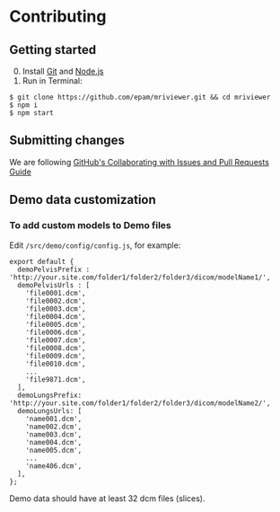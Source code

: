 # Contributing

## Getting started

0. Install [Git](https://git-scm.com/downloads) and [Node.js](https://nodejs.org/en/download/)
1. Run in Terminal:
```
$ git clone https://github.com/epam/mriviewer.git && cd mriviewer
$ npm i
$ npm start
```

## Submitting changes

We are following [GitHub's Collaborating with Issues and Pull Requests Guide](https://docs.github.com/en/github/collaborating-with-issues-and-pull-requests)

## Demo data customization

### To add custom models to Demo files
Edit `/src/demo/config/config.js`, for example:

```
export default {
  demoPelvisPrefix : 'http://your.site.com/folder1/folder2/folder3/dicom/modelName1/',
  demoPelvisUrls : [
    'file0001.dcm',
    'file0002.dcm',
    'file0003.dcm',
    'file0004.dcm',
    'file0005.dcm',
    'file0006.dcm',
    'file0007.dcm',
    'file0008.dcm',
    'file0009.dcm',
    'file0010.dcm',
    ...
    'file9871.dcm',
  ],
  demoLungsPrefix: 'http://your.site.com/folder1/folder2/folder3/dicom/modelName2/',
  demoLungsUrls: [
    'name001.dcm',
    'name002.dcm',
    'name003.dcm',
    'name004.dcm',
    'name005.dcm',
    ...
    'name406.dcm',
  ],
};
```
Demo data should have at least 32 dcm files (slices).

